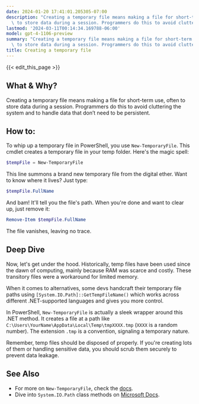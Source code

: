```yaml
---
date: 2024-01-20 17:41:01.205305-07:00
description: "Creating a temporary file means making a file for short-term use, often\
  \ to store data during a session. Programmers do this to avoid cluttering the system\u2026"
lastmod: '2024-03-11T00:14:34.169788-06:00'
model: gpt-4-1106-preview
summary: "Creating a temporary file means making a file for short-term use, often\
  \ to store data during a session. Programmers do this to avoid cluttering the system\u2026"
title: Creating a temporary file
---
```


{{< edit_this_page >}}

## What & Why?
Creating a temporary file means making a file for short-term use, often to store data during a session. Programmers do this to avoid cluttering the system and to handle data that don’t need to be persistent.

## How to:
To whip up a temporary file in PowerShell, you use `New-TemporaryFile`. This cmdlet creates a temporary file in your temp folder. Here's the magic spell:

```PowerShell
$tempFile = New-TemporaryFile
```

This line summons a brand new temporary file from the digital ether. Want to know where it lives? Just type:

```PowerShell
$tempFile.FullName
```

And bam! It'll tell you the file's path. When you're done and want to clear up, just remove it:

```PowerShell
Remove-Item $tempFile.FullName
```

The file vanishes, leaving no trace.

## Deep Dive
Now, let's get under the hood. Historically, temp files have been used since the dawn of computing, mainly because RAM was scarce and costly. These transitory files were a workaround for limited memory.

When it comes to alternatives, some devs handcraft their temporary file paths using `[System.IO.Path]::GetTempFileName()` which works across different .NET-supported languages and gives you more control. 

In PowerShell, `New-TemporaryFile` is actually a sleek wrapper around this .NET method. It creates a file at a path like `C:\Users\YourName\AppData\Local\Temp\tmpXXXX.tmp` (`XXXX` is a random number). The extension `.tmp` is a convention, signaling a temporary nature. 

Remember, temp files should be disposed of properly. If you're creating lots of them or handling sensitive data, you should scrub them securely to prevent data leakage.

## See Also
- For more on `New-TemporaryFile`, check the [docs](https://docs.microsoft.com/en-us/powershell/module/microsoft.powershell.utility/new-temporaryfile).
- Dive into `System.IO.Path` class methods on [Microsoft Docs](https://docs.microsoft.com/en-us/dotnet/api/system.io.path?view=net-6.0).
